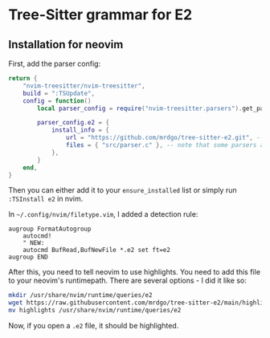 # Tree-Sitter grammar for E2

## Installation for neovim

First, add the parser config:
```lua
return {
	"nvim-treesitter/nvim-treesitter",
	build = ":TSUpdate",
	config = function()
		local parser_config = require("nvim-treesitter.parsers").get_parser_configs()

		parser_config.e2 = {
			install_info = {
				url = "https://github.com/mrdgo/tree-sitter-e2.git", -- local path or git repo
				files = { "src/parser.c" }, -- note that some parsers also require src/scanner.c or src/scanner.cc
			},
		}
	end,
}
```

Then you can either add it to your `ensure_installed` list or simply run `:TSInstall e2` in nvim.

In `~/.config/nvim/filetype.vim`, I added a detection rule:

```vim
augroup FormatAutogroup
    autocmd!
    " NEW:
    autocmd BufRead,BufNewFile *.e2 set ft=e2
augroup END
```

After this, you need to tell neovim to use highlights.
You need to add this file to your neovim's runtimepath.
There are several options - I did it like so:

```sh
mkdir /usr/share/nvim/runtime/queries/e2
wget https://raw.githubusercontent.com/mrdgo/tree-sitter-e2/main/highlights.scm
mv highlights /usr/share/nvim/runtime/queries/e2
```

Now, if you open a `.e2` file, it should be highlighted.
